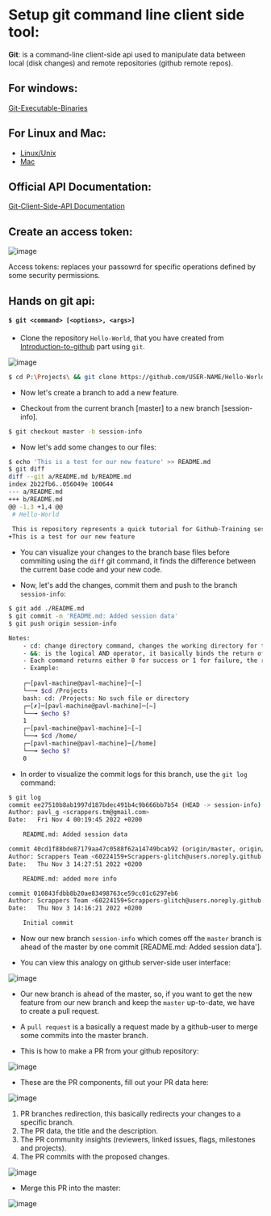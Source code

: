 # Setup git command line client side tool:

**Git**: is a command-line client-side api used to manipulate data between local (disk changes) and remote repositories (github remote repos).

## For windows: 

[Git-Executable-Binaries](https://git-scm.com/download/win)

## For Linux and Mac: 

- [Linux/Unix](https://git-scm.com/download/linux)
- [Mac](https://git-scm.com/download/mac)

## Official API Documentation:

[Git-Client-Side-API Documentation](https://git-scm.com/docs)

## Create an access token:

![image](https://user-images.githubusercontent.com/60224159/199989374-36693731-959a-473d-8c5d-3ffb589d041d.png)

Access tokens: replaces your passowrd for specific operations defined by some security permissions.

## Hands on git api:

#### `$ git <command> [<options>, <args>]`

- Clone the repository `Hello-World`, that you have created from [Introduction-to-github]() part using `git`.

![image](https://user-images.githubusercontent.com/60224159/199841859-7b9b930a-9c72-4e23-bed5-9ea03c497de4.png)

```bash
$ cd P:\Projects\ && git clone https://github.com/USER-NAME/Hello-World.git
```
- Now let's create a branch to add a new feature.

- Checkout from the current branch [master] to a new branch [session-info].

```bash
$ git checkout master -b session-info
```

- Now let's add some changes to our files:

```bash
$ echo 'This is a test for our new feature' >> README.md
$ git diff
diff --git a/README.md b/README.md
index 2b22fb6..056049e 100644
--- a/README.md
+++ b/README.md
@@ -1,3 +1,4 @@
 # Hello-World
 
 This is repository represents a quick tutorial for Github-Training sessions.
+This is a test for our new feature
```

- You can visualize your changes to the branch base files before commiting using the `diff` git command, it finds the difference between the current base code and your new code.

- Now, let's add the changes, commit them and push to the branch `session-info`: 
```bash
$ git add ./README.md
$ git commit -m 'README.md: Added session data'
$ git push origin session-info
```

```bash
Notes:
    - cd: change directory command, changes the working directory for the current terminal process.
    - &&: is the logical AND operator, it basically binds the return of both commands [the cd] and [the git].
    - Each command returns either 0 for success or 1 for failure, the return value is usually recorded in $? variable.
    - Example: 
 
    ┌─[pavl-machine@pavl-machine]─[~]
    └──╼ $cd /Projects
    bash: cd: /Projects: No such file or directory
    ┌─[✗]─[pavl-machine@pavl-machine]─[~]
    └──╼ $echo $?
    1
    ┌─[pavl-machine@pavl-machine]─[~]
    └──╼ $cd /home/
    ┌─[pavl-machine@pavl-machine]─[/home]
    └──╼ $echo $?
    0

```

- In order to visualize the commit logs for this branch, use the `git log` command: 
```bash
$ git log
commit ee27510b8ab1997d187bdec491b4c9b666bb7b54 (HEAD -> session-info)
Author: pavl_g <scrappers.tm@gmail.com>
Date:   Fri Nov 4 00:19:45 2022 +0200

    README.md: Added session data

commit 40cd1f88bde87179aa47c0588f62a14749bcab92 (origin/master, origin/HEAD, master)
Author: Scrappers Team <60224159+Scrappers-glitch@users.noreply.github.com>
Date:   Thu Nov 3 14:27:51 2022 +0200

    README.md: added more info

commit 010843fdbb8b20ae83498763ce59cc01c6297eb6
Author: Scrappers Team <60224159+Scrappers-glitch@users.noreply.github.com>
Date:   Thu Nov 3 14:16:21 2022 +0200

    Initial commit
```

- Now our new branch `session-info` which comes off the `master` branch is ahead of the master by one commit [README.md: Added session data'].

- You can view this analogy on github server-side user interface:

![image](https://user-images.githubusercontent.com/60224159/199846078-b3d03586-5289-49db-8076-ce5d07dbb4b9.png)

- Our new branch is ahead of the master, so, if you want to get the new feature from our new branch and keep the `master` up-to-date, we have to create a pull request.

- A `pull request` is a basically a request made by a github-user to merge some commits into the master branch.

- This is how to make a PR from your github repository: 

![image](https://user-images.githubusercontent.com/60224159/199846155-b5199d02-a9df-42db-b71c-3f2c2c9ad193.png)

- These are the PR components, fill out your PR data here: 

![image](https://user-images.githubusercontent.com/60224159/199846386-23b152b0-2faa-44f9-a660-5a812ac2aace.png)

1) PR branches redirection, this basically redirects your changes to a specific branch.
2) The PR data, the title and the description.
3) The PR community insights (reviewers, linked issues, flags, milestones and projects).
4) The PR commits with the proposed changes.

![image](https://user-images.githubusercontent.com/60224159/199846953-478fbeef-2971-4ea1-9c47-c9c473e1adb1.png)

- Merge this PR into the master: 

![image](https://user-images.githubusercontent.com/60224159/199855330-63234d9e-5b76-40c8-8737-a495044a570a.png)



